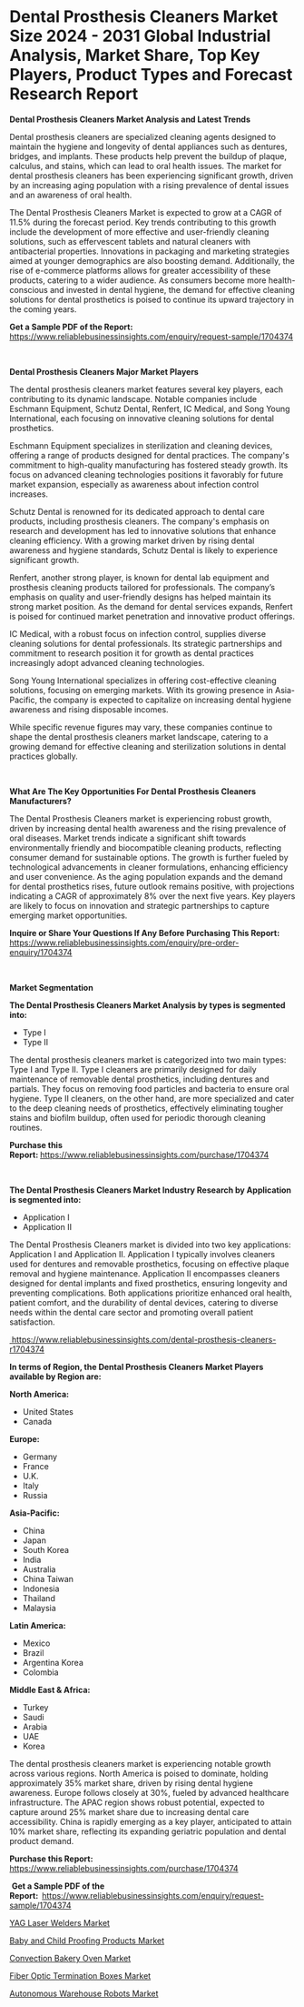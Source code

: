 <p><h1>Dental Prosthesis Cleaners Market Size 2024 - 2031 Global Industrial Analysis, Market Share, Top Key Players, Product Types and Forecast Research Report</h1></p><p><strong>Dental Prosthesis Cleaners Market Analysis and Latest Trends</strong></p>
<p><p>Dental prosthesis cleaners are specialized cleaning agents designed to maintain the hygiene and longevity of dental appliances such as dentures, bridges, and implants. These products help prevent the buildup of plaque, calculus, and stains, which can lead to oral health issues. The market for dental prosthesis cleaners has been experiencing significant growth, driven by an increasing aging population with a rising prevalence of dental issues and an awareness of oral health.</p><p>The Dental Prosthesis Cleaners Market is expected to grow at a CAGR of 11.5% during the forecast period. Key trends contributing to this growth include the development of more effective and user-friendly cleaning solutions, such as effervescent tablets and natural cleaners with antibacterial properties. Innovations in packaging and marketing strategies aimed at younger demographics are also boosting demand. Additionally, the rise of e-commerce platforms allows for greater accessibility of these products, catering to a wider audience. As consumers become more health-conscious and invested in dental hygiene, the demand for effective cleaning solutions for dental prosthetics is poised to continue its upward trajectory in the coming years.</p></p>
<p><strong>Get a Sample PDF of the Report:&nbsp;</strong> <a href="https://www.reliablebusinessinsights.com/enquiry/request-sample/1704374?utm_campaign=57&utm_medium=2&utm_source=Github&utm_content=ia&utm_term=21102024&utm_id=dental-prosthesis-cleaners">https://www.reliablebusinessinsights.com/enquiry/request-sample/1704374</a></p>
<p>&nbsp;</p>
<p><strong>Dental Prosthesis Cleaners Major Market Players</strong></p>
<p><p>The dental prosthesis cleaners market features several key players, each contributing to its dynamic landscape. Notable companies include Eschmann Equipment, Schutz Dental, Renfert, IC Medical, and Song Young International, each focusing on innovative cleaning solutions for dental prosthetics.</p><p>Eschmann Equipment specializes in sterilization and cleaning devices, offering a range of products designed for dental practices. The company's commitment to high-quality manufacturing has fostered steady growth. Its focus on advanced cleaning technologies positions it favorably for future market expansion, especially as awareness about infection control increases.</p><p>Schutz Dental is renowned for its dedicated approach to dental care products, including prosthesis cleaners. The company's emphasis on research and development has led to innovative solutions that enhance cleaning efficiency. With a growing market driven by rising dental awareness and hygiene standards, Schutz Dental is likely to experience significant growth.</p><p>Renfert, another strong player, is known for dental lab equipment and prosthesis cleaning products tailored for professionals. The company’s emphasis on quality and user-friendly designs has helped maintain its strong market position. As the demand for dental services expands, Renfert is poised for continued market penetration and innovative product offerings.</p><p>IC Medical, with a robust focus on infection control, supplies diverse cleaning solutions for dental professionals. Its strategic partnerships and commitment to research position it for growth as dental practices increasingly adopt advanced cleaning technologies.</p><p>Song Young International specializes in offering cost-effective cleaning solutions, focusing on emerging markets. With its growing presence in Asia-Pacific, the company is expected to capitalize on increasing dental hygiene awareness and rising disposable incomes.</p><p>While specific revenue figures may vary, these companies continue to shape the dental prosthesis cleaners market landscape, catering to a growing demand for effective cleaning and sterilization solutions in dental practices globally.</p></p>
<p>&nbsp;</p>
<p><strong>What Are The Key Opportunities For Dental Prosthesis Cleaners Manufacturers?</strong></p>
<p><p>The Dental Prosthesis Cleaners market is experiencing robust growth, driven by increasing dental health awareness and the rising prevalence of oral diseases. Market trends indicate a significant shift towards environmentally friendly and biocompatible cleaning products, reflecting consumer demand for sustainable options. The growth is further fueled by technological advancements in cleaner formulations, enhancing efficiency and user convenience. As the aging population expands and the demand for dental prosthetics rises, future outlook remains positive, with projections indicating a CAGR of approximately 8% over the next five years. Key players are likely to focus on innovation and strategic partnerships to capture emerging market opportunities.</p></p>
<p><strong>Inquire or Share Your Questions If Any Before Purchasing This Report:</strong> <a href="https://www.reliablebusinessinsights.com/enquiry/pre-order-enquiry/1704374?utm_campaign=57&utm_medium=2&utm_source=Github&utm_content=ia&utm_term=21102024&utm_id=dental-prosthesis-cleaners">https://www.reliablebusinessinsights.com/enquiry/pre-order-enquiry/1704374</a></p>
<p>&nbsp;</p>
<p><strong>Market Segmentation</strong></p>
<p><strong>The Dental Prosthesis Cleaners Market Analysis by types is segmented into:</strong></p>
<p><ul><li>Type I</li><li>Type II</li></ul></p>
<p><p>The dental prosthesis cleaners market is categorized into two main types: Type I and Type II. Type I cleaners are primarily designed for daily maintenance of removable dental prosthetics, including dentures and partials. They focus on removing food particles and bacteria to ensure oral hygiene. Type II cleaners, on the other hand, are more specialized and cater to the deep cleaning needs of prosthetics, effectively eliminating tougher stains and biofilm buildup, often used for periodic thorough cleaning routines.</p></p>
<p><strong>Purchase this Report:&nbsp;</strong><a href="https://www.reliablebusinessinsights.com/purchase/1704374?utm_campaign=57&utm_medium=2&utm_source=Github&utm_content=ia&utm_term=21102024&utm_id=dental-prosthesis-cleaners">https://www.reliablebusinessinsights.com/purchase/1704374</a></p>
<p>&nbsp;</p>
<p><strong>The Dental Prosthesis Cleaners Market Industry Research by Application is segmented into:</strong></p>
<p><ul><li>Application I</li><li>Application II</li></ul></p>
<p><p>The Dental Prosthesis Cleaners market is divided into two key applications: Application I and Application II. Application I typically involves cleaners used for dentures and removable prosthetics, focusing on effective plaque removal and hygiene maintenance. Application II encompasses cleaners designed for dental implants and fixed prosthetics, ensuring longevity and preventing complications. Both applications prioritize enhanced oral health, patient comfort, and the durability of dental devices, catering to diverse needs within the dental care sector and promoting overall patient satisfaction.</p></p>
<p><a href="https://www.reliablebusinessinsights.com/dental-prosthesis-cleaners-r1704374?utm_campaign=57&utm_medium=2&utm_source=Github&utm_content=ia&utm_term=21102024&utm_id=dental-prosthesis-cleaners">&nbsp;https://www.reliablebusinessinsights.com/dental-prosthesis-cleaners-r1704374</a></p>
<p><strong>In terms of Region, the Dental Prosthesis Cleaners Market Players available by Region are:</strong></p>
<p>
    <p> <strong> North America: </strong>
        <ul>
            <li>United States</li>
            <li>Canada</li>
        </ul>
        </p> 
    <p> <strong> Europe: </strong>
        <ul>
            <li>Germany</li>
            <li>France</li>
            <li>U.K.</li>
            <li>Italy</li>
            <li>Russia</li>
        </ul>
        </p> 
    <p> <strong> Asia-Pacific: </strong>
        <ul>
            <li>China</li>
            <li>Japan</li>
            <li>South Korea</li>
            <li>India</li>
            <li>Australia</li>
            <li>China Taiwan</li>
            <li>Indonesia</li>
            <li>Thailand</li>
            <li>Malaysia</li>
        </ul>
        </p> 
    <p> <strong> Latin America: </strong>
        <ul>
            <li>Mexico</li>
            <li>Brazil</li>
            <li>Argentina Korea</li>
            <li>Colombia</li>
        </ul>
        </p> 
    <p> <strong> Middle East & Africa: </strong>
        <ul>
            <li>Turkey</li>
            <li>Saudi</li>
            <li>Arabia</li>
            <li>UAE</li>
            <li>Korea</li>
        </ul>
    </p>
    </p>
<p><p>The dental prosthesis cleaners market is experiencing notable growth across various regions. North America is poised to dominate, holding approximately 35% market share, driven by rising dental hygiene awareness. Europe follows closely at 30%, fueled by advanced healthcare infrastructure. The APAC region shows robust potential, expected to capture around 25% market share due to increasing dental care accessibility. China is rapidly emerging as a key player, anticipated to attain 10% market share, reflecting its expanding geriatric population and dental product demand.</p></p>
<p><strong>Purchase this Report: </strong><a href="https://www.reliablebusinessinsights.com/purchase/1704374?utm_campaign=57&utm_medium=2&utm_source=Github&utm_content=ia&utm_term=21102024&utm_id=dental-prosthesis-cleaners">https://www.reliablebusinessinsights.com/purchase/1704374</a></p>
<p>&nbsp;<strong>Get a Sample PDF of the Report:&nbsp;&nbsp;</strong><a href="https://www.reliablebusinessinsights.com/enquiry/request-sample/1704374?utm_campaign=57&utm_medium=2&utm_source=Github&utm_content=ia&utm_term=21102024&utm_id=dental-prosthesis-cleaners">https://www.reliablebusinessinsights.com/enquiry/request-sample/1704374</a></p>
<p><strong></strong></p>
<p><p><a href="https://issuu.com/reportprime-2/docs/yag-laser-welders-market-size-2030._5629662b1f0733?utm_campaign=57&utm_medium=2&utm_source=Github&utm_content=ia&utm_term=21102024&utm_id=dental-prosthesis-cleaners">YAG Laser Welders Market</a></p><p><a href="https://github.com/diedrer4btm/Market-Research-Report-List-1/blob/main/baby-and-child-proofing-products-market.md?utm_campaign=57&utm_medium=2&utm_source=Github&utm_content=ia&utm_term=21102024&utm_id=dental-prosthesis-cleaners">Baby and Child Proofing Products Market</a></p><p><a href="https://www.linkedin.com/pulse/strategic-market-insights-navigating-global-convection-lgope?utm_campaign=57&utm_medium=2&utm_source=Github&utm_content=ia&utm_term=21102024&utm_id=dental-prosthesis-cleaners">Convection Bakery Oven Market</a></p><p><a href="https://issuu.com/reportprime-2/docs/fiber-optic-termination-boxes-marke_d7326579d92391?utm_campaign=57&utm_medium=2&utm_source=Github&utm_content=ia&utm_term=21102024&utm_id=dental-prosthesis-cleaners">Fiber Optic Termination Boxes Market</a></p><p><a href="https://www.linkedin.com/pulse/top-trends-transforming-autonomous-warehouse-robots-market-n92xe?utm_campaign=57&utm_medium=2&utm_source=Github&utm_content=ia&utm_term=21102024&utm_id=dental-prosthesis-cleaners">Autonomous Warehouse Robots Market</a></p></p>